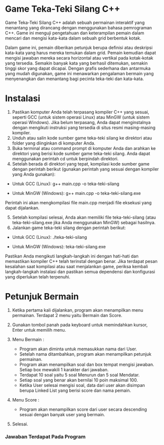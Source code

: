 # Game Teka-Teki Silang C++

Game Teka-Teki Silang C++ adalah sebuah permainan interaktif yang menantang yang dirancang dengan menggunakan bahasa pemrograman C++. Game ini menguji pengetahuan dan keterampilan pemain dalam mencari dan mengisi kata-kata dalam sebuah grid berbentuk kotak.

Dalam game ini, pemain diberikan petunjuk berupa definisi atau deskripsi kata-kata yang harus mereka temukan dalam grid. Pemain kemudian dapat mengisi jawaban mereka secara horizontal atau vertikal pada kotak-kotak yang tersedia. Semakin banyak kata yang berhasil ditemukan, semakin tinggi skor yang dapat dicapai. Dengan grafis sederhana dan antarmuka yang mudah digunakan, game ini menawarkan pengalaman bermain yang menyenangkan dan menantang bagi pecinta teka-teki dan kata-kata.

# Instalasi
1. Pastikan komputer Anda telah terpasang kompiler C++ yang sesuai, seperti GCC (untuk sistem operasi Linux) atau MinGW (untuk sistem operasi Windows). Jika belum terpasang, Anda dapat menginstalnya dengan mengikuti instruksi yang tersedia di situs resmi masing-masing kompiler.
2. Unduh atau salin kode sumber game teka-teki silang ke direktori atau folder yang diinginkan di komputer Anda.
3. Buka terminal atau command prompt di komputer Anda dan arahkan ke direktori yang berisi kode sumber game teka-teki silang. Anda dapat menggunakan perintah cd untuk berpindah direktori.
4. Setelah berada di direktori yang tepat, kompilasi kode sumber game dengan perintah berikut (gunakan perintah yang sesuai dengan kompiler yang Anda gunakan):
- Untuk GCC (Linux):
  g++ main.cpp -o teka-teki-silang

- Untuk MinGW (Windows):
  g++ main.cpp -o teka-teki-silang.exe

Perintah ini akan mengkompilasi file main.cpp menjadi file eksekusi yang dapat dijalankan.

5. Setelah kompilasi selesai, Anda akan memiliki file teka-teki-silang (atau teka-teki-silang.exe jika Anda menggunakan MinGW) sebagai hasilnya.
6. Jalankan game teka-teki silang dengan perintah berikut:
- Untuk GCC (Linux):
  ./teka-teki-silang

- Untuk MinGW (Windows):
  teka-teki-silang.exe

Pastikan Anda mengikuti langkah-langkah ini dengan hati-hati dan memastikan kompiler C++ telah terinstal dengan benar. Jika terdapat pesan kesalahan saat kompilasi atau saat menjalankan game, periksa kembali langkah-langkah instalasi dan pastikan semua dependensi dan konfigurasi yang diperlukan telah terpenuhi.

# Petunjuk Bermain
1. Ketika pertama kali dijalankan, program akan menampilkan menu permainan. Terdapat 2 menu yaitu Bermain dan Score.
2. Gunakan tombol panah pada keyboard untuk memindahkan kursor, Enter untuk memilih menu.
3. Menu Bermain :
   - Program akan diminta untuk memasukkan nama dari User.
   - Setelah nama ditambahkan, program akan menampilkan petunjuk permainan.
   - Program akan menampilkan soal dan box tempat mengisi jawaban. Setiap box mewakili 1 karakter dari jawaban.
   - Terdapat 10 soal yaitu 5 soal Menurun dan 5 soal Mendatar.
   - Setiap soal yang benar akan bernilai 10 poin maksimal 100.
   - Ketika User selesai mengisi soal, data dari user akan disimpan berupa Linked List yang berisi score dan nama pemain.

4. Menu Score :
   - Program akan menampilkan score dari user secara descending sesuai dengan banyak user yang bermain.
  
5. Selesai.


### Jawaban Terdapat Pada Program
